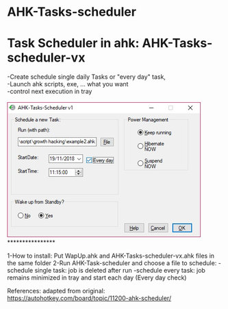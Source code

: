 # AHK-Tasks-scheduler

<h1>Task Scheduler in ahk:  AHK-Tasks-scheduler-vx </h1>
-Create schedule single daily Tasks or "every day" task, </br>
-Launch ahk scripts, exe, ... what you want</br>
-control next execution in tray</br>

</br>
<img src="https://raw.githubusercontent.com/adegard/AHK-Tasks-scheduler/master/Immagine.jpg"  align="center">
****************

1-How to install: Put WapUp.ahk and AHK-Tasks-scheduler-vx.ahk files in the same folder
2-Run AHK-Task-scheduler and choose a file to schedule:
    -schedule single task: job is deleted after run
    -schedule every task: job remains minimized in tray and start each day (Every day check)

References:
adapted from original: https://autohotkey.com/board/topic/11200-ahk-scheduler/


